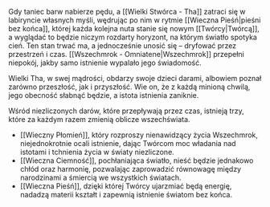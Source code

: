 Gdy taniec barw nabierze pędu, a [[Wielki Stwórca - Tha]] zatraci się w labiryncie własnych myśli, wędrując po nim w rytmie [[Wieczna Pieśń|pieśni bez końca]], której każda kolejna nuta stanie się nowym [[Twórcy|Twórcą]], a wyglądać to będzie niczym rozdarty horyzont, na którym światło spotyka cień. Ten stan trwać ma, a jednocześnie unosić się – dryfować przez przestrzeń i czas. [[Wszechmrok - Omniatene|Wszechmrok]] przepełni niepokój, jakby samo istnienie wypalało jego świadomość. 

Wielki Tha, w swej mądrości, obdarzy swoje dzieci darami, albowiem poznał zarówno przeszłość, jak i przyszłość. Wie on, że z każdą minioną chwilą, jego obecność słabnąć będzie, a istota istnienia zaniknie.

Wśród niezliczonych darów, które przepływają przez czas, istnieją trzy, które za każdym razem zmienią oblicze wszechświata.
- [[Wieczny Płomień]], który rozproszy nienawidzący życia Wszechmrok, niejednokrotnie ocali istnienie, dając Twórcom moc władania nad istotami i tchnienia życia w światy niezliczone.
- [[Wieczna Ciemność]], pochłaniająca światło, nieść będzie jednakowo chłód oraz harmonię, pozwalając zaprowadzić równowagę między narodzinami a śmiercią we wszystkich światach.
- [[Wieczna Pieśń]], dzięki której Twórcy ujarzmiać będą energię, nadadzą materii kształt i zapewnią istnienie światom bez końca.


